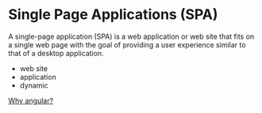 # Single Page Applications (SPA)
A single-page application (SPA) is a web application or web site that fits on a single web page with the goal of providing a user experience similar to that of a desktop application.

* web site
* application
* dynamic

[Why angular?](why_angular.md)
